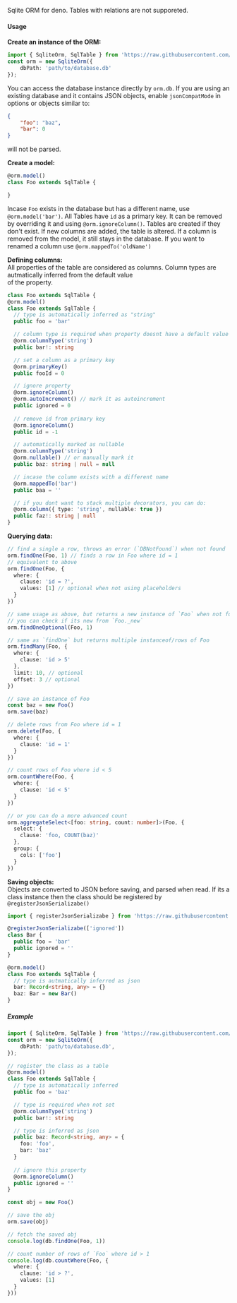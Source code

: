Sqlite ORM for deno. Tables with relations are not supporeted.

#### Usage
**Create an instance of the ORM:**
```typescript
import { SqliteOrm, SqlTable } from 'https://raw.githubusercontent.com/Blockzilla101/deno-sqlite-orm/0.3.2/mod.ts';
const orm = new SqliteOrm({
    dbPath: 'path/to/database.db'
});
```
You can access the database instance directly by `orm.db`. If you are using an existing database and it contains JSON objects, enable `jsonCompatMode` in options or objects similar to:
```json
{
    "foo": "baz",
    "bar": 0
}
```
will not be parsed.<br>

**Create a model:**
```typescript
@orm.model()
class Foo extends SqlTable {

}
```
Incase `Foo` exists in the database but has a different name, use `@orm.model('bar')`. All Tables have `id` as a primary key. 
It can be removed by overriding it and using `@orm.ignoreColumn()`. Tables are created if they don't exist. If new columns 
are added, the table is altered. If a column is removed from the model, it still stays in the database. If you want to renamed
a column use `@orm.mappedTo('oldName')`

**Defining columns:**<br>
All properties of the table are considered as columns. Column types are autmatically inferred from the default value<br>
of the property.
```typescript
class Foo extends SqlTable {
@orm.model()
class Foo extends SqlTable {
  // type is automatically inferred as "string"
  public foo = 'bar'

  // column type is required when property doesnt have a default value
  @orm.columnType('string')
  public bar!: string

  // set a column as a primary key
  @orm.primaryKey()
  public fooId = 0

  // ignore property
  @orm.ignoreColumn()
  @orm.autoIncrement() // mark it as autoincrement
  public ignored = 0
  
  // remove id from primary key
  @orm.ignoreColumn()
  public id = -1

  // automatically marked as nullable
  @orm.columnType('string')
  @orm.nullable() // or manually mark it
  public baz: string | null = null

  // incase the column exists with a different name
  @orm.mappedTo('bar')
  public baa = ''

  // if you dont want to stack multiple decorators, you can do:
  @orm.column({ type: 'string', nullable: true })
  public faz!: string | null
}
```
**Querying data:**
```typescript
// find a single a row, throws an error (`DBNotFound`) when not found
orm.findOne(Foo, 1) // finds a row in Foo where id = 1
// equivalent to above
orm.findOne(Foo, {
  where: {
    clause: 'id = ?',
    values: [1] // optional when not using placeholders
  }
})

// same usage as above, but returns a new instance of `Foo` when not found
// you can check if its new from `Foo._new`
orm.findOneOptional(Foo, 1)

// same as `findOne` but returns multiple instanceof/rows of Foo
orm.findMany(Foo, {
  where: {
    clause: 'id > 5'
  },
  limit: 10, // optional
  offset: 3 // optional
})

// save an instance of Foo
const baz = new Foo()
orm.save(baz)

// delete rows from Foo where id = 1
orm.delete(Foo, {
  where: {
    clause: 'id = 1'
  }
})

// count rows of Foo where id < 5
orm.countWhere(Foo, {
  where: {
    clause: 'id < 5'
  }
})

// or you can do a more advanced count
orm.aggregateSelect<[foo: string, count: number]>(Foo, {
  select: {
    clause: 'foo, COUNT(baz)'
  },
  group: {
    cols: ['foo']
  }
})
```

**Saving objects:**<br>
Objects are converted to JSON before saving, and parsed when read. If its a class instance then the class should be registered
by `@registerJsonSerializabe()`
```typescript
import { registerJsonSerializabe } from 'https://raw.githubusercontent.com/Blockzilla101/deno-sqlite-orm/0.3.2/mod.ts';

@registerJsonSerializabe(['ignored'])
class Bar {
  public foo = 'bar'
  public ignored = ''
}

@orm.model()
class Foo extends SqlTable {
  // type is autmatically inferred as json
  bar: Record<string, any> = {}
  baz: Bar = new Bar()
}
```

##### Example
```typescript
import { SqliteOrm, SqlTable } from 'https://raw.githubusercontent.com/Blockzilla101/deno-sqlite-orm/0.3.2/mod.ts';
const orm = new SqliteOrm({
    dbPath: 'path/to/database.db',
});

// register the class as a table
@orm.model()
class Foo extends SqlTable {
  // type is automatically inferred
  public foo = 'baz'

  // type is required when not set
  @orm.columnType('string')
  public bar!: string

  // type is inferred as json
  public baz: Record<string, any> = {
    foo: 'foo',
    bar: 'baz'
  }
  
  // ignore this property
  @orm.ignoreColumn()
  public ignored = ''
}

const obj = new Foo()

// save the obj
orm.save(obj)

// fetch the saved obj
console.log(db.findOne(Foo, 1))

// count number of rows of `Foo` where id > 1
console.log(db.countWhere(Foo, {
  where: {
    clause: 'id > ?',
    values: [1]
  }
}))

```
